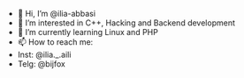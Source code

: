 - 👋 Hi, I’m @ilia-abbasi
- 👀 I’m interested in C++, Hacking and Backend development
- 🌱 I’m currently learning Linux and PHP
- 📫 How to reach me:
- Inst: @ilia._.aili
- Telg: @bijfox

<!---
ilia-abbasi/ilia-abbasi is a ✨ special ✨ repository because its `README.md` (this file) appears on your GitHub profile.
You can click the Preview link to take a look at your changes.
--->
